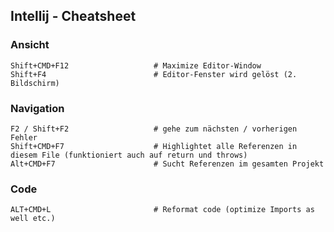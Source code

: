 ## Intellij - Cheatsheet

### Ansicht
	
	Shift+CMD+F12					# Maximize Editor-Window
	Shift+F4						# Editor-Fenster wird gelöst (2. Bildschirm)

### Navigation

	F2 / Shift+F2					# gehe zum nächsten / vorherigen Fehler	
	Shift+CMD+F7					# Highlightet alle Referenzen in diesem File (funktioniert auch auf return und throws)
	Alt+CMD+F7						# Sucht Referenzen im gesamten Projekt

### Code
	
	ALT+CMD+L						# Reformat code (optimize Imports as well etc.)